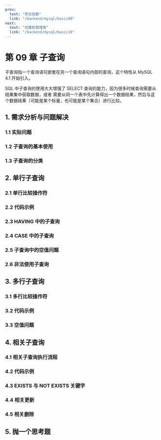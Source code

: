 ```yaml
---
prev:
  text: "聚合函数"
  link: "/backend/mysql/basic08"
next:
  text: "创建和管理表"
  link: "/backend/mysql/basic10"
---
```


# 第 09 章 子查询

子查询指一个查询语句嵌套在另一个查询语句内部的查询，这个特性从 MySQL 4.1 开始引入。

SQL 中子查询的使用大大增强了 SELECT 查询的能力，因为很多时候查询需要从结果集中获取数据，或者
需要从同一个表中先计算得出一个数据结果，然后与这个数据结果（可能是某个标量，也可能是某个集合）进行比较。

## 1. 需求分析与问题解决

### 1.1 实际问题

### 1.2 子查询的基本使用

### 1.3 子查询的分类

## 2. 单行子查询

### 2.1 单行比较操作符

### 2.2 代码示例

### 2.3 HAVING 中的子查询

### 2.4 CASE 中的子查询

### 2.5 子查询中的空值问题

### 2.6 非法使用子查询

## 3. 多行子查询

### 3.1 多行比较操作符

### 3.2 代码示例

### 3.3 空值问题

## 4. 相关子查询

### 4.1 相关子查询执行流程

### 4.2 代码示例

### 4.3 EXISTS 与 NOT EXISTS 关键字

### 4.4 相关更新

### 4.5 相关删除

## 5. 抛一个思考题

<a-back-top />

<reading-progress-bar/>
